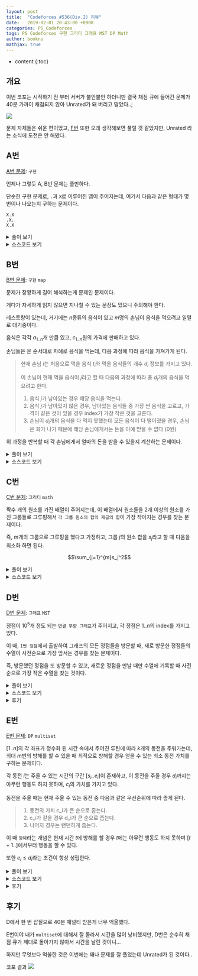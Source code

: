 ```yaml
---
layout: post
title:  "Codeforces #536(Div.2) 리뷰"
date:   2019-02-01 20:43:00 +0900
categories: PS_Codeforces
tags: PS Codeforces 구현 그리디 그래프 MST DP Math
author: booknu
mathjax: true
---
```


* content
{:toc}

## 개요
이번 코포는 시작하기 전 부터 서버가 불안불안 하더니만 결국 채점 큐에 들어간 문제가 40분 가까이 채점되지 않아 Unrated가 돼 버리고 말았다..;

![]({{site.url}}/img/190201_CF536/Inqueue.jpg)

문제 자체들은 쉬운 편이었고, [F번](http://codeforces.com/contest/1106/problem/F) 또한 오래 생각해보면 풀릴 것 같았지만, Unrated 라는 소식에 도전은 안 해봤다.

## A번
[A번 문제](http://codeforces.com/contest/1106/problem/A): `구현`

언제나 그렇듯 A, B번 문제는 풀만하다.

단순한 구현 문제로, `.`과 `X`로 이루어진 맵이 주어지는데, 여기서 다음과 같은 형태가 몇 번이나 나오는지 구하는 문제이다.


```
X.X
.X.
X.X
```

<details>
<summary>풀이 보기</summary>
<div markdown="1">

흔하게 나오는 맵에서의 상하좌우 4방향 방문과 같이 dy, dx를 정의해놓고 구현을 하면 편하다.

단, 이 문제의 경우에는 모양이 다르기 때문에 `dy = { -1, -1, 1, 1 }`, `dx = { -1, 1, -1, 1 }`로 정의하면 된다.

그러고 난 후 X가 등장하는 곳마다 4방향 모두가 X이면 카운트를 해가면 된다.

시간복잡도: $O(n^2)$

</div>
</details>

<details>
<summary>소스코드 보기</summary>
<div markdown="1">


```cpp
include <bits/stdc++.h>
using namespace std;

#ifdef LOCAL_BOOKNU
#define debug(...) cerr << "[" << #__VA_ARGS__ << "]:", debug_out(__VA_ARGS__)
#else
#define debug(...) 42
#endif

// ........................macro.......................... //
#define FOR(i, f, n) for(int (i) = (f); (i) < (int)(n); ++(i))
#define RFOR(i, f, n) for(int (i) = (f); (i) >= (int)(n); --(i))
#define pb push_back
#define emb emplace_back
#define fi first
#define se second
#define ENDL '\n'
#define sz(A) (int)(A).size()
#define ALL(A) A.begin(), A.end()
#define UNIQUE(c) (c).resize(unique(ALL(c)) - (c).begin())
#define next next9876
#define prev prev1234
typedef pair<int, int> ii;
typedef pair<int, ii> iii;
typedef vector<int> vi;
typedef vector<vi> vvi;
typedef vector<ii> vii;
typedef vector<vii> vvii;
typedef long long i64;
typedef unsigned long long ui64;
// inline i64 GCD(i64 a, i64 b) { if(b == 0) return a; return GCD(b, a % b); }
inline int getidx(const vi& ar, int x) { return lower_bound(ALL(ar), x) - ar.begin(); } // 좌표 압축에 사용: 정렬된 ar에서 x의 idx를 찾음
inline i64 GCD(i64 a, i64 b) { i64 n; if(a < b) swap(a, b); while(b != 0) { n = a % b; a = b; b = n; } return a; }
inline i64 LCM(i64 a, i64 b) { if(a == 0 || b == 0) return GCD(a, b); return a / GCD(a, b) * b; }
inline i64 CEIL(i64 n, i64 d) { return n / d + (i64)(n % d != 0); } // 음수일 때 이상하게 작동할 수 있음.
inline i64 ROUND(i64 n, i64 d) { return n / d + (i64)((n % d) * 2 >= d); }
inline i64 POW(i64 a, i64 n) {
	assert(0 <= n);
	i64 ret;
	for(ret = 1; n; a = a*a, n /= 2) { if(n%2) ret *= a; }
	return ret;
}
template <class T>
ostream& operator<<(ostream& os, vector<T> v) {
	os << "[";
	int cnt = 0;
	for(auto vv : v) { os << vv; if(++cnt < v.size()) os << ","; }
	return os << "]";
}
template <class T>
ostream& operator<<(ostream& os, set<T> v) {
	os << "[";
	int cnt = 0;
	for(auto vv : v) { os << vv; if(++cnt < v.size()) os << ","; }
	return os << "]";
}
template <class L, class R>
ostream& operator<<(ostream& os, pair<L, R> p) { return os << "(" << p.fi << "," << p.se << ")"; }
void debug_out() { cerr << endl; }
template <typename Head, typename... Tail>
void debug_out(Head H, Tail... T) { cerr << " " << H, debug_out(T...); }
// ....................................................... //

const int MAXN = 500;
const int dy[4] = { -1, -1, 1, 1 }, dx[4] = { -1, 1, -1, 1 };
int n;
string g[MAXN];
void input() {
	cin >> n;
	FOR(i, 0, n) cin >> g[i];
}

int solve() {
	int cc = 0;
	FOR(i, 0, n) {
		FOR(j, 0, n) {
			if(g[i][j] == 'X') {
				bool ok = true;
				FOR(dir, 0, 4) {
					int y = i + dy[dir], x = j + dx[dir];
					if(!(0 <= y && y < n && 0 <= x && x < n && g[y][x] == 'X')) { ok = false; break; }
				}
				if(ok) ++cc;
			}
		}
	}
	cout << cc << ENDL;
	return 0;
}

// ................. main .................. //
void execute() {
	input(), solve();
}

int main(void) {
#ifdef LOCAL_BOOKNU
	freopen("input.txt", "r", stdin);
	// freopen("out.txt", "w", stdout);
#endif
	cin.tie(0), ios_base::sync_with_stdio(false);
	execute();
	return 0;
}
// ......................................... //
```

</div>
</details>

## B번

[B번 문제](http://codeforces.com/contest/1106/problem/B): `구현` `map`

문제가 장황하게 길어 해석하는게 문제인 문제이다.

게다가 자세하게 읽지 않으면 지나칠 수 있는 문장도 있으니 주의해야 한다.

레스토랑이 있는데, 거기에는 $n$종류의 음식이 있고 $m$명의 손님이 음식을 먹으려고 일렬로 대기중이다.

음식은 각각 $a_{1..n}$개 만큼 있고, $c_{1..n}$원의 가격에 판매하고 있다.

손님들은 온 순서대로 차례로 음식을 먹는데, 다음 과정에 따라 음식을 가져가게 된다.
> 현재 손님 $i$는 처음으로 먹을 음식 $t_i$와 먹을 음식들의 개수 $d_i$ 정보를 가지고 있다.
> 
> 이 손님이 현재 먹을 음식이 $j$라고 할 때 다음의 과정에 따라 총 $d_i$개의 음식을 먹으려고 한다.
>
> 1. 음식 $j$가 남아있는 경우 해당 음식을 먹는다.
> 2. 음식 $j$가 남아있지 않은 경우, 남아있는 음식들 중 가장 싼 음식을 고르고, 가격이 같은 것이 있을 경우 index가 가장 작은 것을 고른다.
> 3. 손님이 $d_i$개의 음식을 다 먹지 못했는데 모든 음식이 다 떨어졌을 경우, 손님은 화가 나기 때문에 해당 손님에게서는 돈을 아예 받을 수 없다 (0원)

위 과정을 반복할 때 각 손님에게서 얼마의 돈을 받을 수 있을지 계산하는 문제이다.

<details>
<summary>풀이 보기</summary>
<div markdown="1">

고려해야 할 것이 조금 있는 구현문제이다.

음식 $j$를 다 먹은 뒤 `2번 조건`에 맞는 다음 음식을 빠르게 구하는 것이 문제인데, 이것은 `map<ii, int>`를 사용하면 key값에 따라 정렬된 결과가 유지되기 때문에 쉽게 해결할 수 있다.

여기서 `map`에는 `mp[{cost, index}] = remain`과 같은 정보를 저장하면 된다.

또 한가지 주의해야 할 점은 `3번 조건`에서 해당 손님이 음식을 먹기는 먹었지만 원하는 만큼 못 먹어 돈을 못 받는 경우에 대한 예외처리를 해야한다는 것이다.

</div>
</details>

<details>

<summary>소스코드 보기</summary>
<div markdown="1">

```cpp
#include <bits/stdc++.h>
using namespace std;

#ifdef LOCAL_BOOKNU
#define debug(...) cerr << "[" << #__VA_ARGS__ << "]:", debug_out(__VA_ARGS__)
#else
#define debug(...) 42
#endif

// ........................macro.......................... //
#define FOR(i, f, n) for(int (i) = (f); (i) < (int)(n); ++(i))
#define RFOR(i, f, n) for(int (i) = (f); (i) >= (int)(n); --(i))
#define pb push_back
#define emb emplace_back
#define fi first
#define se second
#define ENDL '\n'
#define sz(A) (int)(A).size()
#define ALL(A) A.begin(), A.end()
#define UNIQUE(c) (c).resize(unique(ALL(c)) - (c).begin())
#define next next9876
#define prev prev1234
typedef pair<int, int> ii;
typedef pair<int, ii> iii;
typedef vector<int> vi;
typedef vector<vi> vvi;
typedef vector<ii> vii;
typedef vector<vii> vvii;
typedef long long i64;
typedef unsigned long long ui64;
// inline i64 GCD(i64 a, i64 b) { if(b == 0) return a; return GCD(b, a % b); }
inline int getidx(const vi& ar, int x) { return lower_bound(ALL(ar), x) - ar.begin(); } // 좌표 압축에 사용: 정렬된 ar에서 x의 idx를 찾음
inline i64 GCD(i64 a, i64 b) { i64 n; if(a < b) swap(a, b); while(b != 0) { n = a % b; a = b; b = n; } return a; }
inline i64 LCM(i64 a, i64 b) { if(a == 0 || b == 0) return GCD(a, b); return a / GCD(a, b) * b; }
inline i64 CEIL(i64 n, i64 d) { return n / d + (i64)(n % d != 0); } // 음수일 때 이상하게 작동할 수 있음.
inline i64 ROUND(i64 n, i64 d) { return n / d + (i64)((n % d) * 2 >= d); }
inline i64 POW(i64 a, i64 n) {
	assert(0 <= n);
	i64 ret;
	for(ret = 1; n; a = a*a, n /= 2) { if(n%2) ret *= a; }
	return ret;
}
template <class T>
ostream& operator<<(ostream& os, vector<T> v) {
	os << "[";
	int cnt = 0;
	for(auto vv : v) { os << vv; if(++cnt < v.size()) os << ","; }
	return os << "]";
}
template <class T>
ostream& operator<<(ostream& os, set<T> v) {
	os << "[";
	int cnt = 0;
	for(auto vv : v) { os << vv; if(++cnt < v.size()) os << ","; }
	return os << "]";
}
template <class L, class R>
ostream& operator<<(ostream& os, pair<L, R> p) { return os << "(" << p.fi << "," << p.se << ")"; }
void debug_out() { cerr << endl; }
template <typename Head, typename... Tail>
void debug_out(Head H, Tail... T) { cerr << " " << H, debug_out(T...); }
// ....................................................... //

const int MAXN = 1e5;
int n, q, r[MAXN], c[MAXN];
map<ii, int> mp;
void input() {
	cin >> n >> q;
	FOR(i, 0, n) cin >> r[i];
	FOR(i, 0, n) cin >> c[i], mp[{c[i], i}] = r[i];
}

int useitem(int idx, int val) {
	int us = min(val, r[idx]);
	r[idx] -= us;
	if(r[idx] == 0) mp.erase({ c[idx], idx });
	else mp[{c[idx], idx}] -= us;
	return us;
}

int solve() {
	while(q--) {
		int cur, rem;
		cin >> cur >> rem;
		--cur;
		i64 tot = 0;
		while(rem) {
			int us = useitem(cur, rem);
			rem = rem - us;
			tot += 1ll * us * c[cur];
			if(mp.size()) {
				cur = mp.begin()->first.second;
			} else if(rem != 0) {
				tot = 0;
				break;
			}
		}
		cout << tot << ENDL;
	}
	return 0;
}

// ................. main .................. //
void execute() {
	input(), solve();
}

int main(void) {
#ifdef LOCAL_BOOKNU
	freopen("input.txt", "r", stdin);
	// freopen("out.txt", "w", stdout);
#endif
	cin.tie(0), ios_base::sync_with_stdio(false);
	execute();
	return 0;
}
// ......................................... //
```

</div>
</details>

## C번

[C번 문제](http://codeforces.com/contest/1106/problem/C): `그리디` `math`

짝수 개의 원소를 가진 배열이 주어지는데, 이 배열에서 원소들을 2개 이상의 원소를 가진 그룹들로 그루핑해서 `각 그룹 원소의 합의 제곱의 합`이 가장 작아지는 경우를 찾는 문제이다.

즉, $m$개의 그룹으로 그루핑을 했다고 가정하고, 그룹 $j$의 원소 합을 $s_j$라고 할 때 다음을 최소화 하면 된다.

$$\sum_{j=1}^{m}s_j^2$$

<details>
<summary>풀이 보기</summary>
<div markdown="1">

우선 다음을 생각해보자.

$a$, $b$, $c$ 세 개의 양의 정수가 있는데 $a^2 + b^2 + c^2$이 더 작을까 아니면 $(a+b)^2 + c^2$이 더 작을까?

당연하게도 식을 전개해보면 전자가 작을 수 밖에 없다는 것을 알 수 있다.

이것을 통해 우리는 최대한 그룹의 크기를 작게 해서 그루핑 하는게 무조건 이득이라는 것을 알 수 있다.

이 문제에서는 각 그룹의 원소의 수가 최소 2개는 되어야 하고, 배열의 원소는 짝수개이니까 무조건 2개씩 그루핑을 하면 된다.

그렇다면 어떤 수끼리 짝을 지어줘야 할까?

$(a + b)^2 = a^2 + b^2 + 2ab$ 이므로, $a^2 + b^2$부분은 어떻게 짝을 짓던 결국 최종 합은 똑같은 값이 나올 것이고 문제는 $ab$의 값을 최소화 하는 것이다.

간단하게 생각해보면 배열에서 남은 수들 중 가장 작은 수와 가장 큰 수를 매칭해나가는 것을 반복하면 그것이 최소값이라는 것을 알 수 있다.

정확한 증명은 $a < b < c < d$ 네 수가 있는데 $a \cdot d + b \cdot c > a \cdot b + c \cdot d$ 혹은  $a \cdot d + b \cdot c > a \cdot c + b \cdot d$ 인 경우가 있을까에 대해 생각해보면 된다.

</div>
</details>

<details>
<summary>소스코드 보기</summary>
<div markdown="1">

생각 없이 `multiset`을 써버렸는데, 사실 그냥 `sort`해서 푸는게 편하다.

```cpp
#include <bits/stdc++.h>
using namespace std;

#ifdef LOCAL_BOOKNU
#define debug(...) cerr << "[" << #__VA_ARGS__ << "]:", debug_out(__VA_ARGS__)
#else
#define debug(...) 42
#endif

// ........................macro.......................... //
#define FOR(i, f, n) for(int (i) = (f); (i) < (int)(n); ++(i))
#define RFOR(i, f, n) for(int (i) = (f); (i) >= (int)(n); --(i))
#define pb push_back
#define emb emplace_back
#define fi first
#define se second
#define ENDL '\n'
#define sz(A) (int)(A).size()
#define ALL(A) A.begin(), A.end()
#define UNIQUE(c) (c).resize(unique(ALL(c)) - (c).begin())
#define next next9876
#define prev prev1234
typedef pair<int, int> ii;
typedef pair<int, ii> iii;
typedef vector<int> vi;
typedef vector<vi> vvi;
typedef vector<ii> vii;
typedef vector<vii> vvii;
typedef long long i64;
typedef unsigned long long ui64;
// inline i64 GCD(i64 a, i64 b) { if(b == 0) return a; return GCD(b, a % b); }
inline int getidx(const vi& ar, int x) { return lower_bound(ALL(ar), x) - ar.begin(); } // 좌표 압축에 사용: 정렬된 ar에서 x의 idx를 찾음
inline i64 GCD(i64 a, i64 b) { i64 n; if(a < b) swap(a, b); while(b != 0) { n = a % b; a = b; b = n; } return a; }
inline i64 LCM(i64 a, i64 b) { if(a == 0 || b == 0) return GCD(a, b); return a / GCD(a, b) * b; }
inline i64 CEIL(i64 n, i64 d) { return n / d + (i64)(n % d != 0); } // 음수일 때 이상하게 작동할 수 있음.
inline i64 ROUND(i64 n, i64 d) { return n / d + (i64)((n % d) * 2 >= d); }
inline i64 POW(i64 a, i64 n) {
	assert(0 <= n);
	i64 ret;
	for(ret = 1; n; a = a*a, n /= 2) { if(n%2) ret *= a; }
	return ret;
}
template <class T>
ostream& operator<<(ostream& os, vector<T> v) {
	os << "[";
	int cnt = 0;
	for(auto vv : v) { os << vv; if(++cnt < v.size()) os << ","; }
	return os << "]";
}
template <class T>
ostream& operator<<(ostream& os, set<T> v) {
	os << "[";
	int cnt = 0;
	for(auto vv : v) { os << vv; if(++cnt < v.size()) os << ","; }
	return os << "]";
}
template <class L, class R>
ostream& operator<<(ostream& os, pair<L, R> p) { return os << "(" << p.fi << "," << p.se << ")"; }
void debug_out() { cerr << endl; }
template <typename Head, typename... Tail>
void debug_out(Head H, Tail... T) { cerr << " " << H, debug_out(T...); }
// ....................................................... //

const int MAXN = 3e5;
int n, ar[MAXN];
multiset<int> ms;
void input() {
	cin >> n;
	FOR(i, 0, n) cin >> ar[i];
}

int solve() {
	FOR(i, 0, n) ms.insert(ar[i]);
	i64 ans = 0;
	FOR(i, 0, n/2) {
		int ss = (*ms.begin()) + (*(--ms.end()));
		debug(ss);
		ms.erase(ms.begin());
		ms.erase(--ms.end());
		ans += 1ll * ss * ss;
	}
	cout << ans << ENDL;
	return 0;
}

// ................. main .................. //
void execute() {
	input(), solve();
}

int main(void) {
#ifdef LOCAL_BOOKNU
	freopen("input.txt", "r", stdin);
	// freopen("out.txt", "w", stdout);
#endif
	cin.tie(0), ios_base::sync_with_stdio(false);
	execute();
	return 0;
}
// ......................................... //
```

</div>
</details>

## D번

[D번 문제](http://codeforces.com/contest/1106/problem/D): `그래프` `MST`

정점이 $10^5$개 정도 되는 `연결 무향 그래프`가 주어지고, 각 정점은 $1..n$의 index를 가지고 있다.

이 때, `1번 정점`에서 출발하여 그래프의 모든 정점들을 방문할 때, 새로 방문한 정점들의 수열이 사전순으로 가장 앞서는 경우를 찾는 문제이다.

즉, 방문했던 정점을 또 방문할 수 있고, 새로운 정점을 만날 때만 수열에 기록할 때 사전순으로 가장 작은 수열을 찾는 것이다.

<details>
<summary>풀이 보기</summary>
<div markdown="1">

`Prim MST`문제라는 것을 빨리 알아차리는게 중요한데, 방문의 형태가 "지금까지 방문한 정점들 (연결된 트리)"에 연결된 정점들 중 index가 가장 작은 것을 찾아 해당 정점을 트리에 넣는 식이라는 것을 보면 MST 문제라는 것을 쉽게 알 수 있다.

prim과 비슷한 형태로 구현하면 된다.

</div>
</details>

<details>
<summary>소스코드 보기</summary>
<div markdown="1">

```cpp
#include <bits/stdc++.h>
using namespace std;

#ifdef LOCAL_BOOKNU
#define debug(...) cerr << "[" << #__VA_ARGS__ << "]:", debug_out(__VA_ARGS__)
#else
#define debug(...) 42
#endif

// ........................macro.......................... //
#define FOR(i, f, n) for(int (i) = (f); (i) < (int)(n); ++(i))
#define RFOR(i, f, n) for(int (i) = (f); (i) >= (int)(n); --(i))
#define pb push_back
#define emb emplace_back
#define fi first
#define se second
#define ENDL '\n'
#define sz(A) (int)(A).size()
#define ALL(A) A.begin(), A.end()
#define UNIQUE(c) (c).resize(unique(ALL(c)) - (c).begin())
#define next next9876
#define prev prev1234
typedef pair<int, int> ii;
typedef pair<int, ii> iii;
typedef vector<int> vi;
typedef vector<vi> vvi;
typedef vector<ii> vii;
typedef vector<vii> vvii;
typedef long long i64;
typedef unsigned long long ui64;
// inline i64 GCD(i64 a, i64 b) { if(b == 0) return a; return GCD(b, a % b); }
inline int getidx(const vi& ar, int x) { return lower_bound(ALL(ar), x) - ar.begin(); } // 좌표 압축에 사용: 정렬된 ar에서 x의 idx를 찾음
inline i64 GCD(i64 a, i64 b) { i64 n; if(a < b) swap(a, b); while(b != 0) { n = a % b; a = b; b = n; } return a; }
inline i64 LCM(i64 a, i64 b) { if(a == 0 || b == 0) return GCD(a, b); return a / GCD(a, b) * b; }
inline i64 CEIL(i64 n, i64 d) { return n / d + (i64)(n % d != 0); } // 음수일 때 이상하게 작동할 수 있음.
inline i64 ROUND(i64 n, i64 d) { return n / d + (i64)((n % d) * 2 >= d); }
inline i64 POW(i64 a, i64 n) {
	assert(0 <= n);
	i64 ret;
	for(ret = 1; n; a = a*a, n /= 2) { if(n%2) ret *= a; }
	return ret;
}
template <class T>
ostream& operator<<(ostream& os, vector<T> v) {
	os << "[";
	int cnt = 0;
	for(auto vv : v) { os << vv; if(++cnt < v.size()) os << ","; }
	return os << "]";
}
template <class T>
ostream& operator<<(ostream& os, set<T> v) {
	os << "[";
	int cnt = 0;
	for(auto vv : v) { os << vv; if(++cnt < v.size()) os << ","; }
	return os << "]";
}
template <class L, class R>
ostream& operator<<(ostream& os, pair<L, R> p) { return os << "(" << p.fi << "," << p.se << ")"; }
void debug_out() { cerr << endl; }
template <typename Head, typename... Tail>
void debug_out(Head H, Tail... T) { cerr << " " << H, debug_out(T...); }
// ....................................................... //

const int MAXN = 1e5+10;
int n, m, vis[MAXN];
vi g[MAXN];
set<int> rem;
void input() {
	cin >> n >> m;
	while(m--) {
		int u, v; cin >> u >> v;
		g[u].pb(v), g[v].pb(u);
	}
}

int solve() {
	rem.insert(1);
	while(rem.size()) {
		int u = *rem.begin();
		rem.erase(u);
		vis[u] = 1;
		cout << u << ' ';
		for(int v : g[u]) {
			if(!vis[v]) rem.insert(v);
		}
	}
	cout << ENDL;
	return 0;
}

// ................. main .................. //
void execute() {
	input(), solve();
}

int main(void) {
#ifdef LOCAL_BOOKNU
	freopen("input.txt", "r", stdin);
	// freopen("out.txt", "w", stdout);
#endif
	cin.tie(0), ios_base::sync_with_stdio(false);
	execute();
	return 0;
}
// ......................................... //
```

</div>
</details>

<details>
<summary>후기</summary>
<div markdown="1">

처음에는 별 생각 없이 일반적으로 dfs하며 현재 정점에 연결된 새로운 정점 중 index가 가장 작은 것으로 가보는 방식으로 구현했는데, 나중에 보니 `3-1-2-4`의 경우 예외가 있다는걸 알았다.

사실 제출 할 때부터 뭔가 예외가 있을 것 같은 불안감이 있었지만 무시하고 제출했었는데, 이 덕분에 틀린 패널티 + 채점 될 때까지의 시간 40분 패널티를 받아버려 등수가 많이 내려갔다..

틀린걸 알고 AC를 받을 때까지 시간은 별로 안 걸렸지만 여러모로 아쉬운 문제였다.

</div>
</details>

## E번

[E번 문제](http://codeforces.com/contest/1106/problem/E): `DP` `multiset`

$[1..n]$의 각 좌표가 정수화 된 시간 속에서 주어진 루틴에 따라 $k$개의 동전을 주워가는데, 최대 $m$번의 방해를 할 수 있을 때 최적으로 방해할 경우 얻을 수 있는 최소 동전 가치를 구하는 문제이다.

각 동전 $i$는 주울 수 있는 시간의 구간 $[s_i..e_i]$이 존재하고, 이 동전을 주울 경우 $d_i$까지는 아무런 행동도 하지 못하며, $c_i$의 가치를 가지고 있다.

동전을 주울 때는 현재 주울 수 있는 동전 중 다음과 같은 우선순위에 따라 줍게 된다.
> 1. 동전의 가치 c_i가 큰 순으로 줍는다.
> 2. c_i가 같을 경우 d_i가 큰 순으로 줍는다.
> 3. 나머지 경우는 랜던하게 줍는다.

이 때 `방해`라는 개념은 현재 시간 $t$에 방해를 할 경우 $t$에는 아무런 행동도 하지 못하며 $[t+1..]$에서부터 행동을 할 수 있다.

또한 $e_i \leq d_i$라는 조건이 항상 성립한다.

<details>
<summary>풀이 보기</summary>
<div markdown="1">

먼저 인지해야 할 점은, 시간의 범위가 $[1..10^5]$이고, 방해 횟수도 $[1..200]$으로 상당히 작다는 것이다.

이것만 봐서는 `DP`의 냄새가 나는데, 좀 더 생각해봐야 한다.

만약 `DP`로 해결할 경우 `상태공간`은 어떻게 되는걸까?

현재 시간 $t$와 현재까지 방해한 횟수 $m$에 대한 정보는 당연히 필요할 것이다.

하지만, 이전 시간에 방해를 어떻게 했느냐에 따라서 현재 주울 수 있는 동전들이 달라질텐데 이 정보를 모두 상태공간에 넣어버리면 $2^{200}$이 되어버리는데 과연 이 정보가 필요할까?

조금만 생각해보면 아니라는 것을 알 수 있다.

각 시간 $t$에서 주울 수 있는 동전들은 현재 방해 횟수 $m$이나 이전 방해 정보에 영향을 받지 않는다!

$s_i \leq t \leq e_i$인 동전들은 무조건 $t$ 시간에 주울 수 있다.

이것이 가능한 이유는, 만약 동전 $i$를 줍는 행동을 할 경우 다음 행동 할 수 있는 시간은 $d_i+1$부터일 것이며, $e_i \leq d_i$라는 조건 덕분에 $e_j$가 $d_i$보다 작은 동전들 $j$는 어차피 $[d_i+1..]$부터는 줍지 못할 것이다.

또한 주울 수 있는 동전이 있는데 줍지 않는 경우는 방해를 받았을 때 뿐인데, 그 경우는 단순히 $t$가 $t+1$이 될 뿐이므로 주울 수 있는 동전에 대한 정보는 변하지 않는다.

이것을 이용해 `DP식`을 세우면 현재 시간을 $t$, 현재 사용한 방해 횟수를 $m$이라 할 때

> 현재 주울 수 있는 동전이 없을 때
> 
> $$dp[t+1][m] = min(dp[t+1][m], dp[t][m])$$
> 
> 방해를 할 때
> 
> $$dp[t+1][m+1] = min(dp[t+1][m+1], dp[t][m])$$
>
> 방해하지 않고 동전을 주울 때 ($i$ = 현재 주울 동전)
> $$dp[d_i+1][m] = min(dp[d_i+1][m], dp[t][m] + c_i)$$

현재 $t$에서 주울 수 있는 동전은 `multiset`을 통해 구현하면 편하다.

</div>
</details>

<details>
<summary>소스코드 보기</summary>
<div markdown="1">

```cpp
#include <bits/stdc++.h>
using namespace std;

#ifdef LOCAL_BOOKNU
#define debug(...) cerr << "[" << #__VA_ARGS__ << "]:", debug_out(__VA_ARGS__)
#else
#define debug(...) 42
#endif

// ........................macro.......................... //
#define FOR(i, f, n) for(int (i) = (f); (i) < (int)(n); ++(i))
#define RFOR(i, f, n) for(int (i) = (f); (i) >= (int)(n); --(i))
#define pb push_back
#define emb emplace_back
#define fi first
#define se second
#define ENDL '\n'
#define sz(A) (int)(A).size()
#define ALL(A) A.begin(), A.end()
#define UNIQUE(c) (c).resize(unique(ALL(c)) - (c).begin())
#define next next9876
#define prev prev1234
typedef pair<int, int> ii;
typedef pair<int, ii> iii;
typedef vector<int> vi;
typedef vector<vi> vvi;
typedef vector<ii> vii;
typedef vector<vii> vvii;
typedef long long i64;
typedef unsigned long long ui64;
// inline i64 GCD(i64 a, i64 b) { if(b == 0) return a; return GCD(b, a % b); }
inline int getidx(const vi& ar, int x) { return lower_bound(ALL(ar), x) - ar.begin(); } // 좌표 압축에 사용: 정렬된 ar에서 x의 idx를 찾음
inline i64 GCD(i64 a, i64 b) { i64 n; if(a < b) swap(a, b); while(b != 0) { n = a % b; a = b; b = n; } return a; }
inline i64 LCM(i64 a, i64 b) { if(a == 0 || b == 0) return GCD(a, b); return a / GCD(a, b) * b; }
inline i64 CEIL(i64 n, i64 d) { return n / d + (i64)(n % d != 0); } // 음수일 때 이상하게 작동할 수 있음.
inline i64 ROUND(i64 n, i64 d) { return n / d + (i64)((n % d) * 2 >= d); }
inline i64 POW(i64 a, i64 n) {
	assert(0 <= n);
	i64 ret;
	for(ret = 1; n; a = a*a, n /= 2) { if(n%2) ret *= a; }
	return ret;
}
template <class T>
ostream& operator<<(ostream& os, vector<T> v) {
	os << "[";
	int cnt = 0;
	for(auto vv : v) { os << vv; if(++cnt < v.size()) os << ","; }
	return os << "]";
}
template <class T>
ostream& operator<<(ostream& os, set<T> v) {
	os << "[";
	int cnt = 0;
	for(auto vv : v) { os << vv; if(++cnt < v.size()) os << ","; }
	return os << "]";
}
template <class L, class R>
ostream& operator<<(ostream& os, pair<L, R> p) { return os << "(" << p.fi << "," << p.se << ")"; }
void debug_out() { cerr << endl; }
template <typename Head, typename... Tail>
void debug_out(Head H, Tail... T) { cerr << " " << H, debug_out(T...); }
// ....................................................... //

const i64 INF = 0x3fffffffffffffff;
const int MAXN = 1e5+10, MAXM = 2e2+10;
int n, m, k;
i64 dp[MAXN][MAXM]; // dp[시간][방해수]
vii str[MAXN], fin[MAXN]; // edg[s] = e, cost, d;
multiset<ii> ms;
void input() {
	cin >> n >> m >> k;
	FOR(i, 0, k) {
		int s, e, d, c; cin >> s >> e >> d >> c; ++d;
		str[s].pb({ -c, -d });
		fin[e+1].pb({ -c, -d });
	}
}

int solve() {
	FOR(i, 0, MAXN) FOR(j, 0, m+1) dp[i][j] = INF;
	dp[0][0] = 0;
	FOR(t, 0, n+1) {
		for(ii e : str[t]) ms.insert(e);
		for(ii e : fin[t]) ms.erase(ms.find(e));
		FOR(us, 0, m+1) {
			if(ms.size()) {
				// 방해 없이 가보기
				ii sel = *ms.begin();
				dp[-sel.se][us] = min(dp[-sel.se][us], dp[t][us] + ((i64)-sel.fi));
				// 방해 하고 가보기
				if(us < m) dp[t+1][us+1] = min(dp[t+1][us+1], dp[t][us]);
			} else dp[t+1][us] = min(dp[t+1][us], dp[t][us]);// 아예 먹을게 없어 방해 생각x
		}
	}
	i64 ans = INF;
	FOR(i, 0, m+1) {
		ans = min(ans, dp[n+1][i]);
	}
	cout << ans << ENDL;
	return 0;
}

// ................. main .................. //
void execute() {
	input(), solve();
}

int main(void) {
#ifdef LOCAL_BOOKNU
	freopen("input.txt", "r", stdin);
	// freopen("out.txt", "w", stdout);
#endif
	cin.tie(0), ios_base::sync_with_stdio(false);
	execute();
	return 0;
}
// ......................................... //
```

</div>
</details>

<details>
<summary>후기</summary>
<div markdown="1">

분명 `DP식`도 잘 세웠고, 범위에 대한 실수도 없었는데 `WA`가 뜨길래 상당히 당황스러웠다.

아무리 봐도 맞왜틀이어서 혹시나 `multiset`의 `erase`에 문제가 있나 찾아봤더니 `erase(x);`가 원소 하나만을 지우는 것이 아닌 해당되는 모든 원소를 지우는 것이었다.

`erase(multi_set.find(x));`로 바꾸었더니 `AC`가 뜨긴 떴는데 앞으로 `multiset`을 쓸 때는 조심해야 할 것 같다.

![]({{site.url}}/img/190201_CF536/multiset_mistake.png)

나와 같은 실수를 한 사람들이 꽤 있었다.

</div>
</details>

## 후기
D에서 한 번 삽질으로 40분 패널티 받은게 너무 억울했다.

E번이야 내가 `multiset`에 대해서 잘 몰라서 시간을 많이 낭비했지만, D번은 순수히 채점 큐가 제대로 돌아가지 않아서 시간을 날린 것이니...

하지만 무엇보다 억울한 것은 이번에는 꽤나 문제를 잘 풀었는데 Unrated가 된 것이다..

코포 결과
![]({{site.url}}/img/190201_CF536/rating.png)